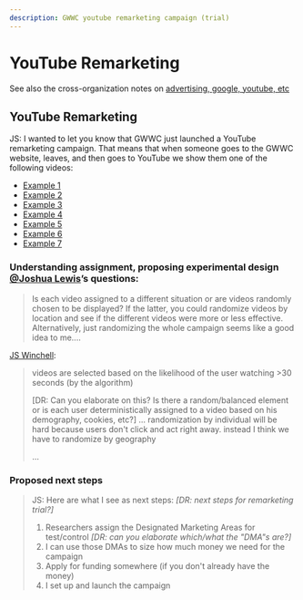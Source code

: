 ```yaml
---
description: GWWC youtube remarketing campaign (trial)
---
```


# YouTube Remarketing

See also the cross-organization notes on [advertising, google, youtube, etc](https://github.com/daaronr/effective_giving_market_testing/tree/0d4bc759981fd3998fb93ba39a1b1f1b875ee5de/contexts-and-environments-for-testing/gwwc/contexts-and-environments-for-testing/ads-google-youtube.md)

## YouTube Remarketing

JS: I wanted to let you know that GWWC just launched a YouTube remarketing campaign. That means that when someone goes to the GWWC website, leaves, and then goes to YouTube we show them one of the following videos:

* [Example 1](https://www.youtube.com/watch?v=GYeDfRx8U7k&t=12s)
* [Example 2](https://www.youtube.com/c/GivingWhatWeCanCommunity/videos)
* [Example 3](https://www.youtube.com/watch?v=sdo8m7aVB6I)
* [Example 4](https://www.youtube.com/watch?v=4vL2TuygAfg&t=319s)
* [Example 5](https://www.youtube.com/watch?v=D4T-q1vAgzE)
* [Example 6](https://www.youtube.com/watch?v=41tlWqyD094&t=92s)
* [Example 7](https://www.youtube.com/watch?v=JiG_NrxIEns&t=636s)

### Understanding assignment, proposing experimental design [@Joshua Lewis](https://givingexperiments.slack.com/team/U01UF8NJEAX)’s questions:

> Is each video assigned to a different situation or are videos randomly chosen to be displayed? If the latter, you could randomize videos by location and see if the different videos were more or less effective. Alternatively, just randomizing the whole campaign seems like a good idea to me....

[JS Winchell](https://app.slack.com/team/U028K7WG49H):

> videos are selected based on the likelihood of the user watching &gt;30 seconds \(by the algorithm\)
>
> \[DR: Can you elaborate on this? Is there a random/balanced element or is each user deterministically assigned to a video based on his demography, cookies, etc?\] ... randomization by individual will be hard because users don't click and act right away. instead I think we have to randomize by geography
>
> ...

### Proposed next steps

> JS: Here are what I see as next steps: _\[DR: next steps for remarketing trial?\]_
>
> 1. Researchers assign the Designated Marketing Areas for test/control _\[DR: can you elaborate which/what the "DMA"s are?\]_
> 2. I can use those DMAs to size how much money we need for the campaign
> 3. Apply for funding somewhere \(if you don't already have the money\)
> 4. I set up and launch the campaign

